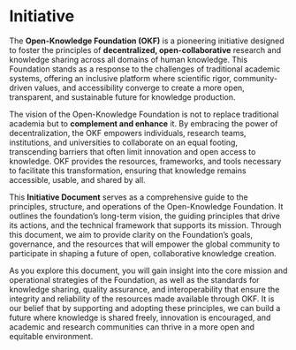 # Initiative

The **Open-Knowledge Foundation (OKF)** is a pioneering initiative designed to foster the principles of **decentralized, open-collaborative** research and knowledge sharing across all domains of human knowledge. This Foundation stands as a response to the challenges of traditional academic systems, offering an inclusive platform where scientific rigor, community-driven values, and accessibility converge to create a more open, transparent, and sustainable future for knowledge production.

The vision of the Open-Knowledge Foundation is not to replace traditional academia but to **complement and enhance** it. By embracing the power of decentralization, the OKF empowers individuals, research teams, institutions, and universities to collaborate on an equal footing, transcending barriers that often limit innovation and open access to knowledge. OKF provides the resources, frameworks, and tools necessary to facilitate this transformation, ensuring that knowledge remains accessible, usable, and shared by all.

This **Initiative Document** serves as a comprehensive guide to the principles, structure, and operations of the Open-Knowledge Foundation. It outlines the foundation’s long-term vision, the guiding principles that drive its actions, and the technical framework that supports its mission. Through this document, we aim to provide clarity on the Foundation’s goals, governance, and the resources that will empower the global community to participate in shaping a future of open, collaborative knowledge creation.

As you explore this document, you will gain insight into the core mission and operational strategies of the Foundation, as well as the standards for knowledge sharing, quality assurance, and interoperability that ensure the integrity and reliability of the resources made available through OKF. It is our belief that by supporting and adopting these principles, we can build a future where knowledge is shared freely, innovation is encouraged, and academic and research communities can thrive in a more open and equitable environment.